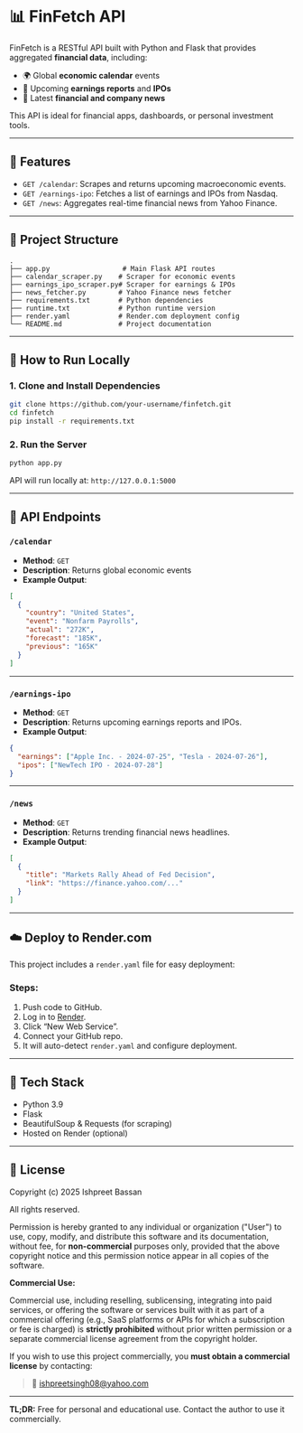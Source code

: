 # 📊 FinFetch API

FinFetch is a RESTful API built with Python and Flask that provides aggregated **financial data**, including:

* 🌍 Global **economic calendar** events
* 💼 Upcoming **earnings reports** and **IPOs**
* 📰 Latest **financial and company news**

This API is ideal for financial apps, dashboards, or personal investment tools.

---

## 🚀 Features

* `GET /calendar`: Scrapes and returns upcoming macroeconomic events.
* `GET /earnings-ipo`: Fetches a list of earnings and IPOs from Nasdaq.
* `GET /news`: Aggregates real-time financial news from Yahoo Finance.

---

## 📁 Project Structure

```
.
├── app.py                  # Main Flask API routes
├── calendar_scraper.py    # Scraper for economic events
├── earnings_ipo_scraper.py# Scraper for earnings & IPOs
├── news_fetcher.py        # Yahoo Finance news fetcher
├── requirements.txt       # Python dependencies
├── runtime.txt            # Python runtime version
├── render.yaml            # Render.com deployment config
└── README.md              # Project documentation
```

---

## 💪 How to Run Locally

### 1. Clone and Install Dependencies

```bash
git clone https://github.com/your-username/finfetch.git
cd finfetch
pip install -r requirements.txt
```

### 2. Run the Server

```bash
python app.py
```

API will run locally at: `http://127.0.0.1:5000`

---

## 🧪 API Endpoints

### `/calendar`

* **Method**: `GET`
* **Description**: Returns global economic events
* **Example Output**:

```json
[
  {
    "country": "United States",
    "event": "Nonfarm Payrolls",
    "actual": "272K",
    "forecast": "185K",
    "previous": "165K"
  }
]
```

---

### `/earnings-ipo`

* **Method**: `GET`
* **Description**: Returns upcoming earnings reports and IPOs.
* **Example Output**:

```json
{
  "earnings": ["Apple Inc. - 2024-07-25", "Tesla - 2024-07-26"],
  "ipos": ["NewTech IPO - 2024-07-28"]
}
```

---

### `/news`

* **Method**: `GET`
* **Description**: Returns trending financial news headlines.
* **Example Output**:

```json
[
  {
    "title": "Markets Rally Ahead of Fed Decision",
    "link": "https://finance.yahoo.com/..."
  }
]
```

---

## ☁️ Deploy to Render.com

This project includes a `render.yaml` file for easy deployment:

### Steps:

1. Push code to GitHub.
2. Log in to [Render](https://render.com/).
3. Click “New Web Service”.
4. Connect your GitHub repo.
5. It will auto-detect `render.yaml` and configure deployment.

---

## 🔧 Tech Stack

* Python 3.9
* Flask
* BeautifulSoup & Requests (for scraping)
* Hosted on Render (optional)

---

## 📄 License

Copyright (c) 2025 Ishpreet Bassan

All rights reserved.

Permission is hereby granted to any individual or organization ("User") to use, copy, modify, and distribute this software and its documentation, without fee, for **non-commercial** purposes only, provided that the above copyright notice and this permission notice appear in all copies of the software.

**Commercial Use:**

Commercial use, including reselling, sublicensing, integrating into paid services, or offering the software or services built with it as part of a commercial offering (e.g., SaaS platforms or APIs for which a subscription or fee is charged) is **strictly prohibited** without prior written permission or a separate commercial license agreement from the copyright holder.

If you wish to use this project commercially, you **must obtain a commercial license** by contacting:

> 📧 [ishpreetsingh08@yahoo.com](mailto:ishpreetsingh08@yahoo.com) 

---

**TL;DR:** Free for personal and educational use. Contact the author to use it commercially.

